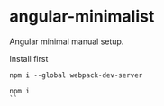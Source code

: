 # angular-minimalist
Angular minimal manual setup.


Install first
```
npm i --global webpack-dev-server
```

```
npm i 
``